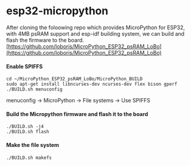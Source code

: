 # esp32-micropython

After cloning the foloowing repo which provides MicroPython for ESP32, with 4MB psRAM support and esp-idf building system, we can build and flash the firmware to the board.
[https://github.com/loboris/MicroPython_ESP32_psRAM_LoBo](https://github.com/loboris/MicroPython_ESP32_psRAM_LoBo)


#### Enable SPIFFS

	cd ~/MicroPython_ESP32_psRAM_LoBo/MicroPython_BUILD
	sudo apt-get install libncurses-dev ncurses-dev flex bison gperf
	./BUILD.sh menuconfig
	
menuconfig → MicroPython → File systems → Use SPIFFS

#### Build the Micropython firmware and flash it to the board
	./BUILD.sh -j4
	./BUILD.sh flash

#### Make the file system
	./BUILD.sh makefs


